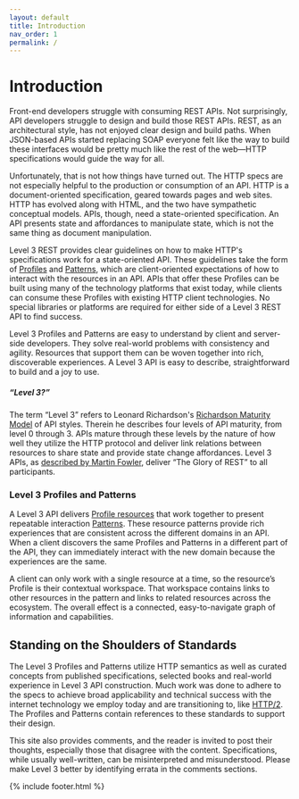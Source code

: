 ```yaml
---
layout: default
title: Introduction
nav_order: 1
permalink: /
---
```

# Introduction

Front-end developers struggle with consuming REST APIs. Not surprisingly, API developers struggle to design and build those REST APIs. REST, as an architectural style, has not enjoyed clear design and build paths. When JSON-based APIs started replacing SOAP everyone felt like the way to build these interfaces would be pretty much like the rest of the web—HTTP specifications would guide the way for all.

Unfortunately, that is not how things have turned out. The HTTP specs are not especially helpful to the production or consumption of an API. HTTP is a document-oriented specification, geared towards pages and web sites. HTTP has evolved along with HTML, and the two have sympathetic conceptual models. APIs, though, need a state-oriented specification. An API presents state and affordances to manipulate state, which is not the same thing as document manipulation.

Level 3 REST provides clear guidelines on how to make HTTP's specifications work for a state-oriented API. These guidelines take the form of [Profiles](profiles/profiles.md) and [Patterns](patterns/patterns.md), which are client-oriented expectations of how to interact with the resources in an API. APIs that offer these Profiles can be built using many of the technology platforms that exist today, while clients can consume these Profiles with existing HTTP client technologies. No special libraries or platforms are required for either side of a Level 3 REST API to find success.

Level 3 Profiles and Patterns are easy to understand by client and server-side developers. They solve real-world problems with consistency and agility. Resources that support them can be woven together into rich, discoverable experiences. A Level 3 API is easy to describe, straightforward to build and a joy to use.

##### “Level 3?”

The term “Level 3” refers to Leonard Richardson's [Richardson Maturity Model](https://www.crummy.com/writing/speaking/2008-QCon/act3.html) of API styles. Therein he describes four levels of API maturity, from level 0 through 3. APIs mature through these levels by the nature of how well they utilize the HTTP protocol and deliver link relations between resources to share state and provide state change affordances. Level 3 APIs, as [described by Martin Fowler](https://martinfowler.com/articles/richardsonMaturityModel.html), deliver “The Glory of REST” to all participants.

### Level 3 Profiles and Patterns

A Level 3 API delivers [Profile resources](profiles/profiles.md) that work together to present repeatable interaction [Patterns](patterns/patterns.md). These resource patterns provide rich experiences that are consistent across the different domains in an API. When a client discovers the same Profiles and Patterns in a different part of the API, they can immediately interact with the new domain because the experiences are the same.

A client can only work with a single resource at a time, so the resource’s Profile is their contextual workspace. That workspace contains links to other resources in the pattern and links to related resources across the ecosystem. The overall effect is a connected, easy-to-navigate graph of information and capabilities.

## Standing on the Shoulders of Standards

The Level 3 Profiles and Patterns utilize HTTP semantics as well as curated concepts from published specifications, selected books and real-world experience in Level 3 API construction. Much work was done to adhere to the specs to achieve broad applicability and technical success with the internet technology we employ today and are transitioning to, like [HTTP/2](https://http2.github.io/). The Profiles and Patterns contain references to these standards to support their design.

This site also provides comments, and the reader is invited to post their thoughts, especially those that disagree with the content. Specifications, while usually well-written, can be misinterpreted and misunderstood. Please make Level 3 better by identifying errata in the comments sections.

{% include footer.html %}